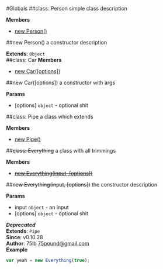 #Globals
<a name="Person"></a>
##class: Person
simple class description

**Members**

  * [new Person()](#Person)

<a name="Person"></a>
##new Person()
a constructor description

**Extends**: `Object`  
<a name="Car"></a>
##class: Car
**Members**

  * [new Car([options])](#Car)

<a name="Car"></a>
##new Car([options])
a constructor with args

**Params**

- [options] `object` - optional shit

<a name="Pipe"></a>
##class: Pipe
a class which extends

**Members**

  * [new Pipe()](#Pipe)

<a name="Everything"></a>
##~~class: Everything~~
a class with all trimmings

**Members**

  * [~~new Everything(input, [options])~~](#Everything)

<a name="Everything"></a>
##~~new Everything(input, [options])~~
the constructor description

**Params**

- input `object` - an input
- [options] `object` - optional shit

***Deprecated***  
**Extends**: `Pipe`  
**Since**: v0.10.28  
**Author**: 75lb <75pound@gmail.com>  
**Example**  
```js
var yeah = new Everything(true);
```

